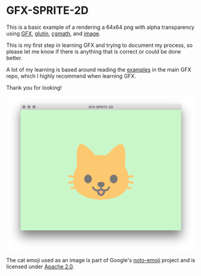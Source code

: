 # GFX-SPRITE-2D

This is a basic example of a rendering a 64x64 png with alpha transparency using [GFX](https://github.com/gfx-rs/gfx), [glutin](https://github.com/tomaka/glutin), [cgmath](https://github.com/brendanzab/cgmath), and [image](https://github.com/PistonDevelopers/image).

This is my first step in learning GFX and trying to document my process, so please let me know if there is anything that is correct or could be done better.

A lot of my learning is based around reading the [examples](https://github.com/gfx-rs/gfx/tree/master/examples) in the main GFX repo, which I highly recommend when learning GFX.

Thank you for looking!

![screenshot](screenshot.png)

The cat emoji used as an image is part of Google's [noto-emoji](https://github.com/googlei18n/noto-emoji) project and is licensed under [Apache 2.0](https://github.com/googlei18n/noto-emoji/blob/master/LICENSE).
